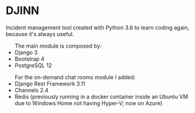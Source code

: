 # DJINN
Incident management tool created with Python 3.6 to learn coding again, because it's always useful. <br />
<ul>
  The main module is composed by:
  <li>Django 3</li>
  <li>Bootstrap 4</li>
  <li>PostgreSQL 12</li>
</ul>
<ul>
  For the on-demand chat rooms module I added:
  <li>Django Rest Framework 3.11</li>
  <li>Channels 2.4</li>
  <li>Redis (previously running in a docker container inside an Ubuntu VM due to Windows Home not having Hyper-V; now on Azure)</li>
</ul>
